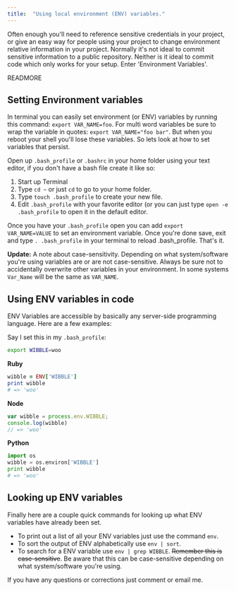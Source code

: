 ```yaml
---
title:  "Using local environment (ENV) variables."
---
```


Often enough you'll need to reference sensitive credentials in your project, or give an easy way for people using your project to change environment relative information in your project. Normally it's not ideal to commit sensitive information to a public repository. Neither is it ideal to commit code which only works for your setup. Enter 'Environment Variables'.

READMORE

Setting Environment variables
---

In terminal you can easily set environment (or ENV) variables by running this command: `export VAR_NAME=foo`. For multi word variables be sure to wrap the variable in quotes: `export VAR_NAME="foo bar"`. But when you reboot your shell you'll lose these variables. So lets look at how to set variables that persist.

Open up `.bash_profile` or `.bashrc` in your home folder using your text editor, if you don't have a bash file create it like so:

1. Start up Terminal
2. Type `cd ~` or just `cd` to go to your home folder.
3. Type `touch .bash_profile` to create your new file.
4. Edit `.bash_profile` with your favorite editor (or you can just type `open -e .bash_profile` to open it in the default editor.

Once you have your `.bash_profile` open you can add `export VAR_NAME=VALUE` to set an environment variable. Once you're done save, exit and type `. .bash_profile` in your terminal to reload .bash_profile. That's it.

**Update:** A note about case-sensitivity. Depending on what system/software you're using variables are or are not case-sensitive. Always be sure not to accidentally overwrite other variables in your environment. In some systems `Var_Name` will be the same as `VAR_NAME`.

Using ENV variables in code
---

ENV Variables are accessible by basically any server-side programming language. Here are a few examples:

Say I set this in my `.bash_profile`:

```bash
export WIBBLE=woo
```

**Ruby**

```ruby
wibble = ENV['WIBBLE']
print wibble
# => 'woo'
```

**Node**

```js
var wibble = process.env.WIBBLE;
console.log(wibble)
// => 'woo'
```

**Python**

```python
import os
wibble = os.environ['WIBBLE']
print wibble
# => 'woo'
```

Looking up ENV variables
---

Finally here are a couple quick commands for looking up what ENV variables have already been set.

- To print out a list of all your ENV variables just use the command `env`.
- To sort the output of ENV alphabetically use `env | sort`.
- To search for a ENV variable use `env | grep WIBBLE`. ~~Remember this is case-sensitive~~. Be aware that this can be case-sensitive depending on what system/software you're using.

If you have any questions or corrections just comment or email me.


